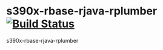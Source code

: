 # s390x-rbase-rjava-rplumber [![Build Status](https://travis-ci.com/Ashish1981/s390x-rbase-rjava-rplumber.svg?branch=master)](https://travis-ci.com/Ashish1981/s390x-rbase-rjava-rplumber)
s390x-rbase-rjava-rplumber
